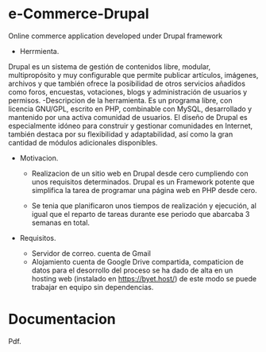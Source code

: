 # e-Commerce-Drupal
Online commerce application developed under Drupal framework

* Herrmienta.

Drupal es un sistema de gestión de contenidos libre, modular, multipropósito y muy
configurable que permite publicar artículos, imágenes, archivos y que también ofrece la
posibilidad de otros servicios añadidos como foros, encuestas, votaciones, blogs y
administración de usuarios y permisos.
    -Descripcion de la herramienta.
      Es un programa libre, con licencia GNU/GPL, escrito en PHP, combinable con MySQL,
      desarrollado y mantenido por una activa comunidad de usuarios.
      El diseño de Drupal es especialmente idóneo para construir y gestionar comunidades en
      Internet, también destaca por su flexibilidad y adaptabilidad, así como la gran cantidad de
      módulos adicionales disponibles.

* Motivacion.
    - Realizacion de un sitio web en Drupal desde cero cumpliendo con unos
       requisitos determinados. Drupal es un Framework potente que simplifica la tarea de
       programar una página web en PHP desde cero.

    - Se tenia que planificaron unos tiempos de realización y ejecución, al igual que el reparto de
       tareas durante ese periodo que abarcaba 3 semanas en total.

* Requisitos.
    - Servidor de correo.
      cuenta de Gmail
    - Alojamiento
      cuenta de Google Drive compartida, compaticion de datos para el desorrollo del proceso se ha dado de alta en un hosting web (instalado en https://byet.host/)
      de este modo se puede trabajar en equipo sin dependencias.
      
# Documentacion
   Pdf. 
